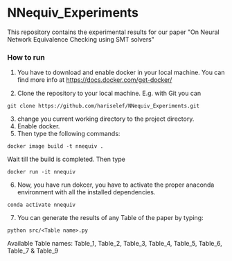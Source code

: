 # NNequiv_Experiments

This repository contains the experimental results for our paper "On Neural Network Equivalence Checking using SMT solvers"


### How to run #

1) You have to download and enable docker in your local machine. You can find more info at https://docs.docker.com/get-docker/

2) Clone the repository to your local machine.
E.g. with Git you can 

```
git clone https://github.com/hariselef/NNequiv_Experiments.git 
```
3) change you current working directory to the project directory.
4) Enable docker.
5) Then type the following commands:

```
docker image build -t nnequiv .
```
Wait till the build is completed. Then type

```
docker run -it nnequiv
```

6) Now, you have run dokcer, you have to activate the proper anaconda environment with all the installed dependencies.

```
conda activate nnequiv
```

7) You can generate the results of any Table of the paper by typing:

```
python src/<Table name>.py
```
Available Table names:
Table_1, Table_2, Table_3, Table_4, Table_5, Table_6, Table_7 & Table_9

